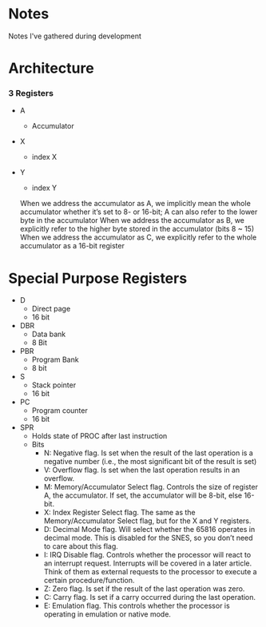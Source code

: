 # Notes

Notes I've gathered during development

# Architecture

### 3 Registers
* A
  * Accumulator
* X
  * index X
* Y
  * index Y


  When we address the accumulator as A, we implicitly mean the whole accumulator whether it’s set to 8- or 16-bit; A can also refer to the lower byte in the accumulator
  When we address the accumulator as B, we explicitly refer to the higher byte stored in the accumulator (bits 8 ~ 15)
  When we address the accumulator as C, we explicitly refer to the whole accumulator as a 16-bit register

# Special Purpose Registers
  * D
    * Direct page
    * 16 bit
  * DBR
    * Data bank
    * 8 Bit
  * PBR
    * Program Bank
    * 8 bit
  * S
    * Stack pointer
    * 16 bit
  * PC
    * Program counter
    * 16 bit
  * SPR
    * Holds state of PROC after last instruction
    * Bits
      * N: Negative flag. Is set when the result of the last operation is a negative number (i.e., the most significant bit of the result is set)
      * V: Overflow flag. Is set when the last operation results in an overflow.
      * M: Memory/Accumulator Select flag. Controls the size of register A, the accumulator. If set, the accumulator will be 8-bit, else 16-bit.
      * X: Index Register Select flag. The same as the Memory/Accumulator Select flag, but for the X and Y registers.
      * D: Decimal Mode flag. Will select whether the 65816 operates in decimal mode. This is disabled for the SNES, so you don’t need to care about this flag.
      * I: IRQ Disable flag. Controls whether the processor will react to an interrupt request. Interrupts will be covered in a later article. Think of them as external requests to the processor to execute a certain procedure/function.
      * Z: Zero flag. Is set if the result of the last operation was zero.
      * C: Carry flag. Is set if a carry occurred during the last operation.
      * E: Emulation flag. This controls whether the processor is operating in emulation or native mode.
